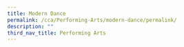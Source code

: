 ```yaml
---
title: Modern Dance
permalink: /cca/Performing-Arts/modern-dance/permalink/
description: ""
third_nav_title: Performing Arts
---
```

